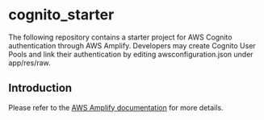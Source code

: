 # cognito_starter

The following repository contains a starter project for AWS Cognito authentication through AWS Amplify. Developers may create Cognito User Pools and link their authentication 
by editing awsconfiguration.json under app/res/raw.

## Introduction 

Please refer to the [AWS Amplify documentation](https://docs.amplify.aws/lib/project-setup/create-application/q/platform/android#n1-create-a-new-project) for more details. 
